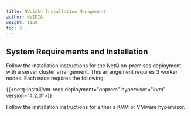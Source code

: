 ```yaml
---
title: NVLink4 Installation Management
author: NVIDIA
weight: 1150
toc: 3
---
```


## System Requirements and Installation

Follow the installation instructions for the NetQ on-premises deployment with a server cluster arrangement. This arrangement requires 3 worker nodes. Each node requires the following:

{{<netq-install/vm-reqs deployment="onprem" hypervisor="kvm" version="4.2.0">}}

Follow the installation instructions for either a KVM or VMware hypervisor.